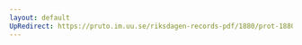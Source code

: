 ```yaml
---
layout: default
UpRedirect: https://pruto.im.uu.se/riksdagen-records-pdf/1880/prot-1880--ak--020.pdf
---
```

